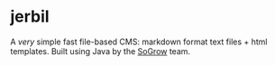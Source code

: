 # jerbil
A *very* simple fast file-based CMS: markdown format text files + html templates.
Built using Java by the [SoGrow](http://www.sogrow.sodash.com/?utm_source=winterstein&utm_medium=code&utm_campaign=jerbil) team.
